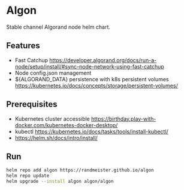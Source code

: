 # Algon
 
Stable channel Algorand node helm chart.

## Features

- Fast Catchup https://developer.algorand.org/docs/run-a-node/setup/install/#sync-node-network-using-fast-catchup
- Node config.json management
- ${ALGORAND_DATA} persistence with k8s persistent volumes https://kubernetes.io/docs/concepts/storage/persistent-volumes/

## Prerequisites

- Kubernetes cluster accessible https://birthday.play-with-docker.com/kubernetes-docker-desktop/
- kubectl https://kubernetes.io/docs/tasks/tools/install-kubectl/
- https://helm.sh/docs/intro/install/

## Run 

```sh
helm repo add algon https://randmeister.github.io/algon
helm repo update
helm upgrade --install algon algon/algon
```
